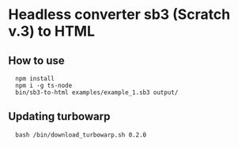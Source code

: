 # Headless converter sb3 (Scratch v.3) to HTML

## How to use

      npm install
      npm i -g ts-node
      bin/sb3-to-html examples/example_1.sb3 output/

## Updating turbowarp

      bash /bin/download_turbowarp.sh 0.2.0

